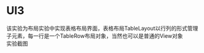# UI3
该实验为布局实验中实现表格布局界面，表格布局TableLayout以行列的形式管理子元素，每一行是一个TableRow布局对象，当然也可以是普通的View对象<br>
实验截图<br>
![]()
